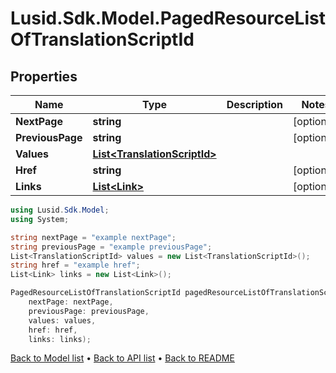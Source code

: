 # Lusid.Sdk.Model.PagedResourceListOfTranslationScriptId

## Properties

Name | Type | Description | Notes
------------ | ------------- | ------------- | -------------
**NextPage** | **string** |  | [optional] 
**PreviousPage** | **string** |  | [optional] 
**Values** | [**List&lt;TranslationScriptId&gt;**](TranslationScriptId.md) |  | 
**Href** | **string** |  | [optional] 
**Links** | [**List&lt;Link&gt;**](Link.md) |  | [optional] 

```csharp
using Lusid.Sdk.Model;
using System;

string nextPage = "example nextPage";
string previousPage = "example previousPage";
List<TranslationScriptId> values = new List<TranslationScriptId>();
string href = "example href";
List<Link> links = new List<Link>();

PagedResourceListOfTranslationScriptId pagedResourceListOfTranslationScriptIdInstance = new PagedResourceListOfTranslationScriptId(
    nextPage: nextPage,
    previousPage: previousPage,
    values: values,
    href: href,
    links: links);
```

[Back to Model list](../README.md#documentation-for-models) &#8226; [Back to API list](../README.md#documentation-for-api-endpoints) &#8226; [Back to README](../README.md)
